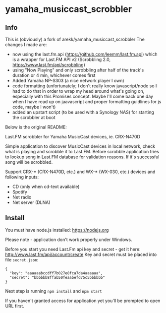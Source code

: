# yamaha_musiccast_scrobbler

## Info
This is (obviously) a fork of arekk/yamaha_musiccast_scrobbler
The changes I made are:
- now using the last.fm.api (https://github.com/leemm/last.fm.api) which is a wrapper for Last.FM API v2 (Scrobbling 2.0, https://www.last.fm/api/scrobbling)
- using "Now Playing" and only scrobbling after half of the track's duration or 4 min, whichever comes first
- Added Yamaha NP-S303 (a nice network player I own)
- code formatting (unfortunately; I don't really know javascript/node so I had to do that in order to wrap my head around what's going on, especially with this Promises concept. Maybe I'll come back one day when I have read up on jaavascript and proper formatting guidlines for js code, maybe I won't)
- added an upstart script (to be used with a Synology NAS) for starting the scrobbler at boot

Below is the original README:

Last.FM scrobbler for Yamaha MusicCast devices, ie. CRX-N470D

Simple application to discover MusicCast devices in local network, check what is playing and scrobble it
to Last.FM. Before scrobble application tries to lookup song in Last.FM database for validation 
reasons. If it's successful song will be scrobbled.

Support CRX-* (CRX-N470D, etc.) and WX-* (WX-030, etc.) devices and following inputs:

- CD (only when cd-text available)
- Spotify
- Net radio
- Net server (DLNA)

## Install
You must have node.js installed: https://nodejs.org

Please note - application don't work properly under Windows.

Before you start you need Last.Fm api key and secret - get it here: http://www.last.fm/api/account/create
Key and secret must be placed into file ``secret.json``:

````
{
  "key": "aaaaaabccdff7b027e8fca7da4aaaaaa",
  "secret": "bbbbbb8ffab50feaabefd75c5bbbbbb"
}
````

Next step is running ``npm install`` and ``npm start``

If you haven't granted access for application yet you'll be prompted to open URL first.
